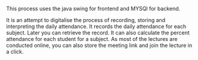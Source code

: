 This process uses the java swing for frontend and MYSQl  for backend.

It is an attempt to digitalise the process of recording, storing and interpreting the 
daily attendance. It records the daily attendance for each subject. Later you can 
retrieve the record. It can also calculate the percent attendance for each student 
for a subject. As most of the lectures are conducted online, you can also store the 
meeting link and join the lecture in a click.


